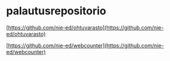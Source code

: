 # palautusrepositorio

[https://github.com/nie-ed/ohtuvarasto](https://github.com/nie-ed/ohtuvarasto)

[https://github.com/nie-ed/webcounter](https://github.com/nie-ed/webcounter)
